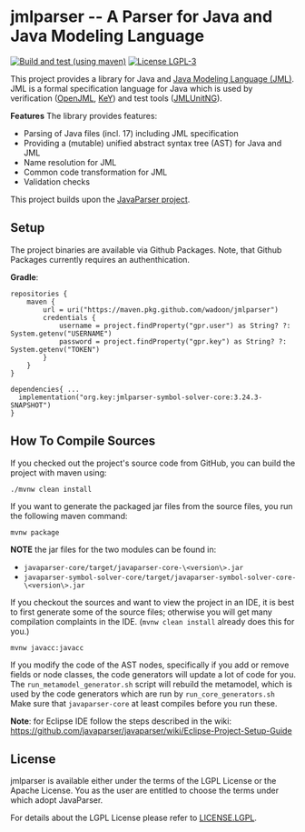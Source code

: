 # jmlparser -- A Parser for Java and Java Modeling Language

[![Build and test (using maven)](https://github.com/wadoon/jmlparser/actions/workflows/maven_tests.yml/badge.svg?branch=master)](https://github.com/wadoon/jmlparser/actions/workflows/maven_tests.yml)
[![License LGPL-3](https://img.shields.io/badge/license-LGPL--3-blue.svg)](LICENSE)


This project provides a library for Java and [Java Modeling Language
(JML)](https://www.cs.ucf.edu/~leavens/JML/jmlrefman/jmlrefman.html). JML is a
formal specification language for Java which is used by verification
([OpenJML](https://openjml.org/), [KeY](https://key-project.org)) and test tools
([JMLUnitNG](https://github.com/FreeAndFair/JMLUnitNG)).

**Features** The library provides features: 

* Parsing of Java files (incl. 17) including JML specification
* Providing a (mutable) unified abstract syntax tree (AST) for Java and JML
* Name resolution for JML
* Common code transformation for JML 
* Validation checks

This project builds upon the [JavaParser project](http://javaparser.org).

## Setup

The project binaries are available via Github Packages. Note, that Github
Packages currently requires an authenthication.

**Gradle**:

```
repositories {
    maven {
        url = uri("https://maven.pkg.github.com/wadoon/jmlparser")
        credentials {
            username = project.findProperty("gpr.user") as String? ?: System.getenv("USERNAME")
            password = project.findProperty("gpr.key") as String? ?: System.getenv("TOKEN")
        }
    }
}

dependencies{ ... 
  implementation("org.key:jmlparser-symbol-solver-core:3.24.3-SNAPSHOT")
}
```

## How To Compile Sources

If you checked out the project's source code from GitHub, you can build the project with maven using:
```
./mvnw clean install
```

If you want to generate the packaged jar files from the source files, you run the following maven command:
```
mvnw package
```

**NOTE** the jar files for the two modules can be found in:
- `javaparser-core/target/javaparser-core-\<version\>.jar`
- `javaparser-symbol-solver-core/target/javaparser-symbol-solver-core-\<version\>.jar`

If you checkout the sources and want to view the project in an IDE, it is best
to first generate some of the source files; otherwise you will get many
compilation complaints in the IDE. (`mvnw clean install` already does this for
you.)

```
mvnw javacc:javacc
```

If you modify the code of the AST nodes, specifically if you add or remove
fields or node classes, the code generators will update a lot of code for you.
The `run_metamodel_generator.sh` script will rebuild the metamodel, which is
used by the code generators which are run by `run_core_generators.sh` Make sure
that `javaparser-core` at least compiles before you run these.

**Note**: for Eclipse IDE follow the steps described in the wiki:
https://github.com/javaparser/javaparser/wiki/Eclipse-Project-Setup-Guide


## License

jmlparser is available either under the terms of the LGPL License or the Apache
License. You as the user are entitled to choose the terms under which adopt
JavaParser.

For details about the LGPL License please refer to [LICENSE.LGPL](ttps://github.com/javaparser/javaparser/blob/master/LICENSE.LGPL).
